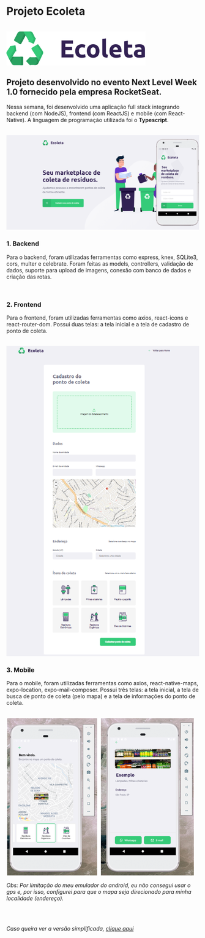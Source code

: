# Projeto Ecoleta

<br>
<img src="/web/src/assets/logo.svg">

## Projeto desenvolvido no evento Next Level Week 1.0 fornecido pela empresa RocketSeat.

Nessa semana, foi desenvolvido uma aplicação full stack integrando backend (com NodeJS), frontend (com ReactJS) e mobile (com React-Native). A linguagem de programação utilizada foi o **Typescript**.

<br>
<img src="/server/uploads/foto1.png">
<br>

### 1. Backend

Para o backend, foram utilizadas ferramentas como express, knex, SQLite3, cors, multer e celebrate. Foram feitas as models, controllers, validação de dados, suporte para upload de imagens, conexão com banco de dados e criação das rotas.

<br>

### 2. Frontend

Para o frontend, foram utilizadas ferramentas como axios, react-icons e react-router-dom. Possui duas telas: a tela inicial e a tela de cadastro de ponto de coleta.

<br>
<img src="/server/uploads/foto2.png">
<br>

### 3. Mobile

Para o mobile, foram utilizadas ferramentas como axios, react-native-maps, expo-location, expo-mail-composer. Possui três telas: a tela inicial, a tela de busca de ponto de coleta (pelo mapa) e a tela de informações do ponto de coleta.

<br>
<img src="/server/uploads/foto3.png">

_Obs: Por limitação do meu emulador do android, eu não consegui usar o gps e, por isso, configurei para que o mapa seja direcionado para minha localidade (endereço)._

<br>
<br>

_Caso queira ver a versão simplificada, [clique aqui](https://github.com/leonarita/Ecoleta-Web)_
